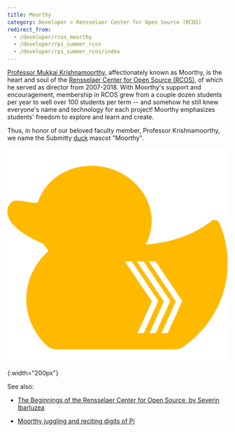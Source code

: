 ```yaml
---
title: Moorthy
category: Developer > Rensselaer Center for Open Source (RCOS)
redirect_from:
  - /developer/rcos_moorthy
  - /developer/rpi_summer_rcos
  - /developer/rpi_summer_rcos/index
---
```



[Professor Mukkai Krishnamoorthy](https://www.cs.rpi.edu/~moorthy/),
affectionately known as Moorthy, is the heart and soul of the
[Rensselaer Center for Open Source (RCOS)](https://rcos.io/), of which
he served as director from 2007-2018.  With Moorthy's support and
encouragement, membership in RCOS grew from a couple dozen students
per year to well over 100 students per term -- and somehow he still
knew everyone's name and technology for each project!  Moorthy
emphasizes students' freedom to explore and learn and create.

Thus, in honor of our beloved faculty member, Professor
Krishnamoorthy, we name the Submitty [duck](https://en.wikipedia.org/wiki/Rubber_duck_debugging) mascot "Moorthy".

![x](/images/moorthy_duck.png){:width="200px"}

See also:

* [The Beginnings of the Rensselaer Center for Open Source, by Severin Ibarluzea](https://medium.com/@seveibar/the-beginnings-of-the-rensselaer-center-for-open-source-7c8fe7613b7d)

* [Moorthy juggling and reciting digits of Pi](https://www.youtube.com/watch?v=TAFTmQfYNRI)








